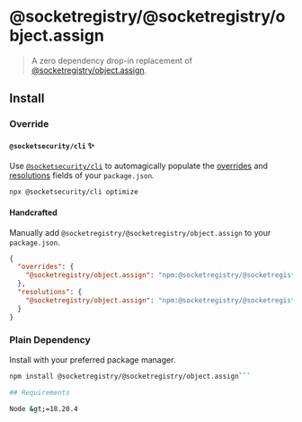 # @socketregistry/@socketregistry/object.assign

> A zero dependency drop-in replacement of
> [@socketregistry/object.assign](https://www.npmjs.com/package/@socketregistry/object.assign).

## Install

### Override

#### `@socketsecurity/cli` :sparkles:

Use [`@socketsecurity/cli`](https://www.npmjs.com/package/@socketsecurity/cli)
to automagically populate the
[overrides](https://docs.npmjs.com/cli/v9/configuring-npm/package-json#overrides)
and [resolutions](https://yarnpkg.com/configuration/manifest#resolutions) fields
of your `package.json`.

```sh
npx @socketsecurity/cli optimize
```

#### Handcrafted

Manually add `@socketregistry/@socketregistry/object.assign` to your
`package.json`.

```json
{
  "overrides": {
    "@socketregistry/object.assign": "npm:@socketregistry/@socketregistry/object.assign@^1"
  },
  "resolutions": {
    "@socketregistry/object.assign": "npm:@socketregistry/@socketregistry/object.assign@^1"
  }
}
```

### Plain Dependency

Install with your preferred package manager.

````sh
npm install @socketregistry/@socketregistry/object.assign```

## Requirements

Node &gt;=18.20.4
````
